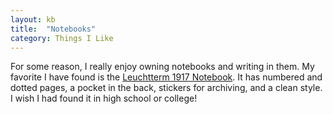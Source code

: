```yaml
---
layout: kb
title:  "Notebooks"
category: Things I Like
---
```


For some reason, I really enjoy owning notebooks and writing in
them. My favorite I have found is the [Leuchtterm 1917
Notebook](https://www.amazon.com/Leuchtturm1917-Medium-Dotted-Hardcover-Notebook/dp/B002TSIMW4).
It has numbered and dotted pages, a pocket in the back, stickers
for archiving, and a clean style. I wish I had found it in high
school or college!
